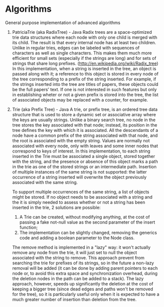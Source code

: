 Algorithms
==========

General purpose implementation of advanced algorithms

1) 	PatriciaTrie (aka RadixTree)	-	Java
	Radix trees are a space-optimized trie data structures where each node with only one child is merged with its child. The result is that every internal node has at least two children. Unlike in regular tries, edges can be labeled with sequences of characters as well as single characters. This makes them much more efficient for small sets (especially if the strings are long) and for sets of strings that share long prefixes.
	(http://en.wikipedia.org/wiki/Radix_tree)
	In this implementation, when a string is inserted in the tree, an object is passed along with it; a reference to this object is stored in every node of the tree corresponding to a prefix of the string inserted.
	For example, if the strings inserted into the tree are titles of papers, these objects could be the full papers' text.
	If one is not interested in such features but only in establishing wheter or not a given prefix is stored into the tree, the list of associated objects may be replaced with a counter, for example.
	
	
2)	Trie (aka Prefix Tree)	-	Java 
	A trie, or prefix tree, is an ordered tree data structure that is used to store a dynamic set or associative array where the keys are usually strings. Unlike a binary search tree, no node in the tree stores the key associated with that node; instead, its position in the tree defines the key with which it is associated. All the descendants of a node have a common prefix of the string associated with that node, and the root is associated with the empty string. Values are normally not associated with every node, only with leaves and some inner nodes that correspond to keys of interest.
	In this implementation, to each string inserted in the Trie must be associated a single object, stored together with the string, and the presence or absence of this object marks a path in the trie as one of the stored strings or an intermediate path.
	Insertion of multiple instances of the same string is not supported: the latter occurrence of a string inserted will overwrite the object previously associated with the same string.
	
	To support multiple occurrences of the same string, a list of objects might be stored.
	If no object needs to be associated with a string and the it is simply needed to assess whether or not a string has been inserted in the trie, 2 solutions are possible:
	1)	A Trie<Boolean> can be created, without modifying anything, at the cost of passing a fake not-null value as the second parameter of the insert function;
	2)	The implementation can be slightly changed, removing the generics code and adding a boolean parameter to the Node class.
	
	The remove method is implemented in a "lazy" way: it won't actually remove any node from the trie, it will just set to null the object associated with the string to remove.
	This approach prevent from searching the trie for prefixes of its strings, so in the future a non-lazy removal will be added (it can be done by adding parent pointers to each node or, to avoid this extra space and synchronization overhead, during the deletion nodes in the path can be added to a stack).
	The lazy approach, however, speeds up significantly the deletion at the cost of keeping a bigger tree (since dead edges and paths won't be removed for the tree), so it is particularly useful only when it is expected to have a much greater number of insertion than deletion from the tree. 